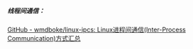 ##### 线程间通信：

[GitHub - wmdboke/linux-ipcs: Linux进程间通信(Inter-Process Communication)方式汇总](https://github.com/wmdboke/linux-ipcs)



